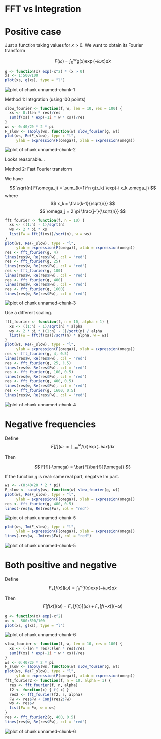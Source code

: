 FFT vs Integration
========================================================

# Positive case

Just a function taking values for $x > 0$.
We want to obtain its Fourier transform

$$
F(\omega) = \int_0^\infty g(x) \exp(-i\omega x) dx
$$


```r
g <- function(x) exp(-x^2) * (x > 0)
xs <- 1:500/100
plot(xs, g(xs), type = "l")
```

![plot of chunk unnamed-chunk-1](figure/unnamed-chunk-1-1.png) 

Method 1: Integration (using 100 points)


```r
slow_fourier <- function(f, w, len = 10, res = 100) {
  xs <- 0:(len * res)/res
  sum(f(xs) * exp(-1i * w * xs))/res
}
ws <- 0:40/20 * 2 * pi
F_slow <- sapply(ws, function(w) slow_fourier(g, w))
plot(ws, Re(F_slow), type = "l",
     ylab = expression(F(omega)), xlab = expression(omega))
```

![plot of chunk unnamed-chunk-2](figure/unnamed-chunk-2-1.png) 

Looks reasonable...

Method 2: Fast Fourier transform

We have

$$
\sqrt{n} F(\omega_j) = \sum_{k=1}^n g(x_k) \exp(-i x_k \omega_j)
$$
where
$$
x_k = \frac{k-1}{\sqrt{n}}
$$
$$
\omega_j = 2 \pi \frac{j-1}{\sqrt{n}}
$$


```r
fft_fourier <- function(f, n = 10) {
  xs <- ((1:n) - 1)/sqrt(n)
  ws <- 2 * pi * xs
  list(Fw = fft(f(xs))/sqrt(n), w = ws)
}
plot(ws, Re(F_slow), type = "l",
     ylab = expression(F(omega)), xlab = expression(omega))
res <- fft_fourier(g, 4)
lines(res$w, Re(res$Fw), col = "red")
res <- fft_fourier(g, 25)
lines(res$w, Re(res$Fw), col = "red")
res <- fft_fourier(g, 100)
lines(res$w, Re(res$Fw), col = "red")
res <- fft_fourier(g, 400)
lines(res$w, Re(res$Fw), col = "red")
res <- fft_fourier(g, 1600)
lines(res$w, Re(res$Fw), col = "red")
```

![plot of chunk unnamed-chunk-3](figure/unnamed-chunk-3-1.png) 

Use a different scaling.


```r
fft_fourier <- function(f, n = 10, alpha = 1) {
  xs <- ((1:n) - 1)/sqrt(n) * alpha
  ws <- 2 * pi * ((1:n) - 1)/sqrt(n) / alpha
  list(Fw = fft(f(xs))/sqrt(n) * alpha, w = ws)
}
plot(ws, Re(F_slow), type = "l",
     ylab = expression(F(omega)), xlab = expression(omega))
res <- fft_fourier(g, 4, 0.5)
lines(res$w, Re(res$Fw), col = "red")
res <- fft_fourier(g, 25, 0.5)
lines(res$w, Re(res$Fw), col = "red")
res <- fft_fourier(g, 100, 0.5)
lines(res$w, Re(res$Fw), col = "red")
res <- fft_fourier(g, 400, 0.5)
lines(res$w, Re(res$Fw), col = "red")
res <- fft_fourier(g, 1600, 0.5)
lines(res$w, Re(res$Fw), col = "red")
```

![plot of chunk unnamed-chunk-4](figure/unnamed-chunk-4-1.png) 

# Negative frequencies


Define
$$
F[f](\omega) = \int_{-\infty}^\infty f(x) \exp(-i\omega x) dx
$$

Then

$$
F[f](-\omega) = \bar{F[\bar{f}](\omega)}
$$

If the function $g$ is real: same real part, negative Im part.


```r
ws <- -(0:40/20 * 2 * pi)
F_slow <- sapply(ws, function(w) slow_fourier(g, w))
plot(ws, Re(F_slow), type = "l",
     ylab = expression(F(omega)), xlab = expression(omega))
res <- fft_fourier(g, 400, 0.5)
lines(-res$w, Re(res$Fw), col = "red")
```

![plot of chunk unnamed-chunk-5](figure/unnamed-chunk-5-1.png) 

```r
plot(ws, Im(F_slow), type = "l",
     ylab = expression(F(omega)), xlab = expression(omega))
lines(-res$w, -Im(res$Fw), col = "red")
```

![plot of chunk unnamed-chunk-5](figure/unnamed-chunk-5-2.png) 

# Both positive and negative

Define
$$
F_+[f(x)](\omega) = \int_0^\infty f(x) \exp(-i\omega x) dx
$$

Then
$$
F[f(x)](\omega) = F_+[f(x)](\omega) + F_+[f(-x)](-\omega)
$$


```r
g <- function(x) exp(-x^2)
xs <- -500:500/100
plot(xs, g(xs), type = "l")
```

![plot of chunk unnamed-chunk-6](figure/unnamed-chunk-6-1.png) 

```r
slow_fourier <- function(f, w, len = 10, res = 100) {
  xs <- (-len * res):(len * res)/res
  sum(f(xs) * exp(-1i * w * xs))/res
}
ws <- 0:40/20 * 2 * pi
F_slow <- sapply(ws, function(w) slow_fourier(g, w))
plot(ws, Re(F_slow), type = "l",
     ylab = expression(F(omega)), xlab = expression(omega))
fft_fourier2 <- function(f, n = 10, alpha = 1) {
  res <- fft_fourier(f, n, alpha)
  f2 <- function(x) { f(-x) }
  res2 <- fft_fourier(f2, n, alpha)
  Fw <- res$Fw + Conj(res2$Fw)
  ws <- res$w
  list(Fw = Fw, w = ws)
}
res <- fft_fourier2(g, 400, 0.5)
lines(res$w, Re(res$Fw), col = "red")
```

![plot of chunk unnamed-chunk-6](figure/unnamed-chunk-6-2.png) 

